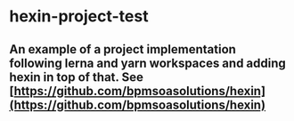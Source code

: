 # hexin-project-test

## An example of a project implementation following lerna and yarn workspaces and adding hexin in top of that. See [https://github.com/bpmsoasolutions/hexin](https://github.com/bpmsoasolutions/hexin)
